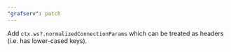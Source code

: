 ```yaml
---
"grafserv": patch
---
```


Add `ctx.ws?.normalizedConnectionParams` which can be treated as headers (i.e.
has lower-cased keys).

